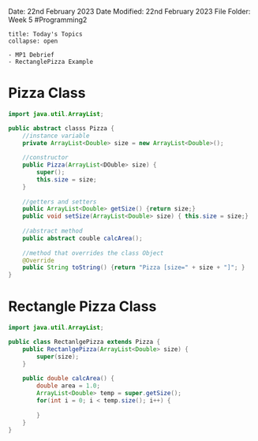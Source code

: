 Date: 22nd February 2023
Date Modified: 22nd February 2023
File Folder: Week 5
#Programming2 

```ad-abstract
title: Today's Topics
collapse: open

- MP1 Debrief
- RectanglePizza Example

```

# Pizza Class

```java
import java.util.ArrayList;

public abstract classs Pizza {
	//instance variable
	private ArrayList<Double> size = new ArrayList<Double>();
	
	//constructor
	public Pizza(ArrayList<DOuble> size) {
		super();
		this.size = size;
	}
	
	//getters and setters
	public ArrayList<Double> getSize() {return size;}
	public void setSize(ArrayList<Double> size) { this.size = size;}
	
	//abstract method
	public abstract couble calcArea();
	
	//method that overrides the class Object
	@Override
	public String toString() {return "Pizza [size=" + size + "]"; }
}
```

# Rectangle Pizza Class

```java
import java.util.ArrayList;

public class RectanlgePizza extends Pizza {
	public RectanlgePizza(ArrayList<Double> size) {
		super(size);
	}
	
	public double calcArea() {
		double area = 1.0;
		ArrayList<Double> temp = super.getSize();
		for(int i = 0; i < temp.size(); i++) {
			
		}
	}
} 
```